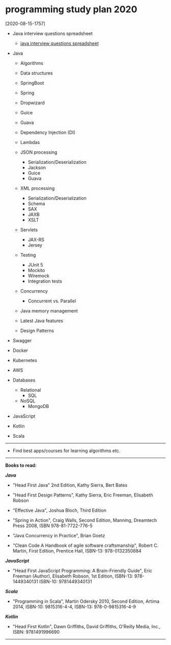 # programming study plan 2020

[2020-08-15-1757]

- Java interview questions spreadsheet
  
  - [java interview questions spreadsheet](./java%20interview%20questions%20spreadsheet)

- Java
  
  - Algorithms

  - Data structures

  - SpringBoot

  - Spring

  - Dropwizard

  - Guice

  - Guava

  - Dependency Injection (DI)

  - Lambdas

  - JSON processing
    - Serialization/Deserialization
    - Jackson
    - Guice
    - Guava

  - XML processing
    - Serialization/Deserialization
    - Schema
    - SAX
    - JAXB
    - XSLT

  - Servlets
    - JAX-RS
    - Jersey

  - Testing
    - JUnit 5
    - Mockito
    - Wiremock
    - Integration tests

  - Concurrency
    - Concurrent vs. Parallel

  - Java memory management

  - Latest Java features

  - Design Patterns

- Swagger

- Docker

- Kubernetes

- AWS

- Databases
  - Relational
    - SQL
  - NoSQL
    - MongoDB

- JavaScript

- Kotlin

- Scala

---

- Find best apps/courses for learning algorithms etc.

---

**Books to read:**

***Java***

- "Head First Java" 2nd Edition, Kathy Sierra, Bert Bates

- "Head First Design Patterns", Kathy Sierra, Eric Freeman, Elisabeth Robson

- "Effective Java", Joshua Bloch, Third Edition

- "Spring in Action", Craig Walls, Second Edition, Manning, Dreamtech Press 2008, ISBN 978-81-7722-776-5

- "Java Concurrency in Practice", Brian Goetz

- "Clean Code A Handbook of agile software craftsmanship", Robert C. Martin, First Edition, Prentice Hall, ISBN-13: 978-0132350884

***JavaScript***

- "Head First JavaScript Programming: A Brain-Friendly Guide", Eric Freeman  (Author), Elisabeth Robson, 1st Edition, ISBN-13: 978-1449340131 ISBN-10: 9781449340131

***Scala***

- "Programming in Scala", Martin Odersky 2010, Second Edition, Artima 2014, ISBN-10: 9815316-4-4, ISBN-13: 978-0-9815316-4-9

***Kotlin***

- "Head First Kotlin", Dawn Griffiths, David Griffiths, O'Reilly Media, Inc., ISBN: 9781491996690

---
